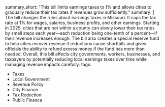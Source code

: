 summary_short: "This bill limits earnings taxes to 1% and allows cities to gradually reduce their tax rates if revenues grow sufficiently."
summary: |
  The bill changes the rules about earnings taxes in Missouri. It caps the tax rate at 1% for wages, salaries, business profits, and other earnings. Starting in 2025, cities that are not within a county can slowly lower their tax rates by small steps each year—each reduction being one-tenth of a percent—if their revenue increases enough. The bill also creates a special reserve fund to help cities recover revenue if reductions cause shortfalls and gives officials the ability to refund excess money if the fund has more than needed. Overall, this bill affects city governments, workers, businesses, and taxpayers by potentially reducing local earnings taxes over time while managing revenue impacts carefully.
tags:
  - Taxes
  - Local Government
  - Revenue Policy
  - City Finance
  - Tax Reduction
  - Public Finance
